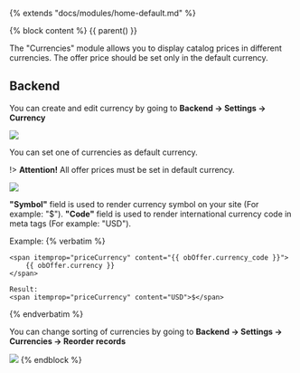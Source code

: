 {% extends "docs/modules/home-default.md" %}

{% block content %}
{{ parent() }}

The "Currencies" module allows you to display catalog prices in different currencies.
The offer price should be set only in the default currency.

## Backend

You can create and edit currency by going to **Backend -> Settings -> Currency**

![](./../../assets/images/backend-currency-1.png)

You can set one of currencies as default currency.

!> **Attention!** All offer prices must be set in default currency.

![](./../../assets/images/backend-currency-2.png)

**"Symbol"** field is used to render currency symbol on your site (For example: "$").
**"Code"** field is used to render international currency code in meta tags (For example: "USD").

Example:
{% verbatim %}
```twig
<span itemprop="priceCurrency" content="{{ obOffer.currency_code }}">
    {{ obOffer.currency }}
</span>

Result:
<span itemprop="priceCurrency" content="USD">$</span>
```
{% endverbatim %}

You can change sorting of currencies by going to **Backend -> Settings -> Currencies -> Reorder records**

![](./../../assets/images/backend-currency-3.png)
{% endblock %}
